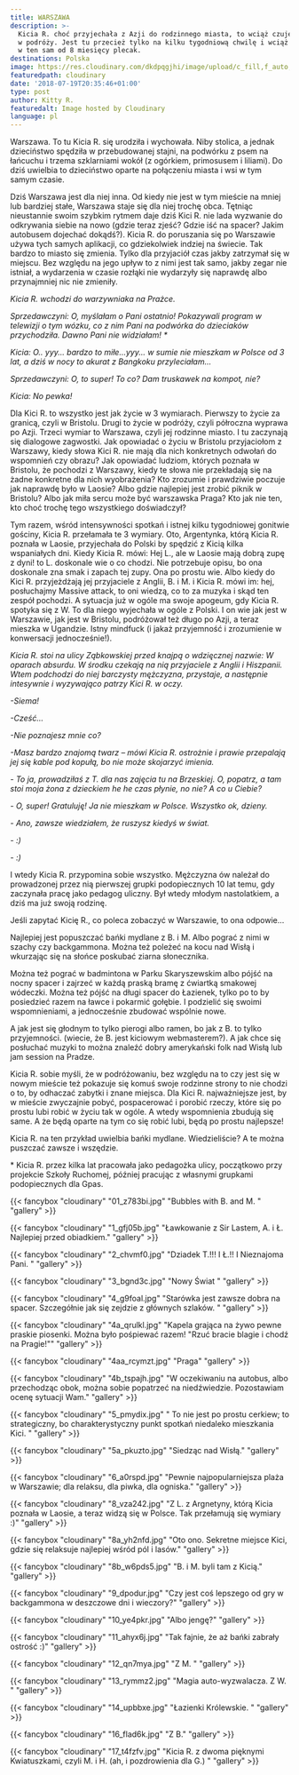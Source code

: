 ```yaml
---
title: WARSZAWA
description: >-
  Kicia R. choć przyjechała z Azji do rodzinnego miasta, to wciąż czuje, że jest
  w podróży. Jest tu przecież tylko na kilku tygodniową chwilę i wciąż spakowana
  w ten sam od 8 miesięcy plecak. 
destinations: Polska
image: https://res.cloudinary.com/dkdpqgjhi/image/upload/c_fill,f_auto,q_auto,w_300/00title_xnhznt.jpg
featuredpath: cloudinary
date: '2018-07-19T20:35:46+01:00'
type: post
author: Kitty R.
featuredalt: Image hosted by Cloudinary
language: pl
---
```

Warszawa. To tu Kicia R. się urodziła i wychowała. Niby stolica, a jednak dzieciństwo spędziła w przebudowanej stajni, na podwórku z psem na łańcuchu i trzema szklarniami wokół (z ogórkiem, primosusem i liliami). Do dziś uwielbia to dzieciństwo oparte na połączeniu miasta i wsi w tym samym czasie.

Dziś Warszawa jest dla niej inna. Od kiedy nie jest w tym mieście na mniej lub bardziej stałe, Warszawa staje się dla niej trochę obca. Tętniąc nieustannie swoim szybkim rytmem daje dziś Kici R. nie lada wyzwanie do odkrywania siebie na nowo (gdzie teraz zjeść? Gdzie iść na spacer? Jakim autobusem dojechać dokądś?). Kicia R. do poruszania się po Warszawie używa tych samych aplikacji, co gdziekolwiek indziej na świecie. Tak bardzo to miasto się zmienia. Tylko dla przyjaciół czas jakby zatrzymał się w miejscu. Bez względu na jego upływ to z nimi jest tak samo, jakby zegar nie istniał, a wydarzenia w czasie rozłąki nie wydarzyły się naprawdę albo przynajmniej nic nie zmieniły. 

_Kicia R. wchodzi do warzywniaka na Prażce._

_Sprzedawczyni: O, myślałam o Pani ostatnio! Pokazywali program w telewizji o tym wózku, co z nim Pani na podwórka do dzieciaków przychodziła. Dawno Pani nie widziałam! *_

_Kicia: O.. yyy... bardzo to miłe...yyy... w sumie nie mieszkam w Polsce od 3 lat, a dziś w nocy to akurat z Bangkoku przyleciałam..._

_Sprzedawczyni: O, to super! To co? Dam truskawek na kompot, nie?_

_Kicia: No pewka!_

Dla Kici R. to wszystko jest jak życie w 3 wymiarach. Pierwszy to życie za granicą, czyli w Bristolu. Drugi to życie w podróży, czyli półroczna wyprawa po Azji. Trzeci wymiar to Warszawa, czyli jej rodzinne miasto. I tu zaczynają się dialogowe zagwostki. Jak opowiadać o życiu w Bristolu przyjaciołom z Warszawy, kiedy słowa Kici R. nie mają dla nich konkretnych odwołań do wspomnień czy obrazu? Jak opowiadać ludziom, których poznała w Bristolu, że pochodzi z Warszawy, kiedy te słowa nie przekładają się na żadne konkretne dla nich wyobrażenia? Kto zrozumie i prawdziwie poczuje jak naprawdę było w Laosie? Albo gdzie najlepiej jest zrobić piknik w Bristolu? Albo jak miła sercu może być warszawska Praga? Kto jak nie ten, kto choć trochę tego wszystkiego doświadczył?

Tym razem, wśród intensywności spotkań i istnej kilku tygodniowej gonitwie gościny, Kicia R. przełamała te 3 wymiary. Oto, Argentynka, którą Kicia R. poznała w Laosie, przyjechała do Polski by spędzić z Kicią kilka wspaniałych dni. Kiedy Kicia R. mówi: Hej L., ale w Laosie mają dobrą zupę z dyni! to L. doskonale wie o co chodzi. Nie potrzebuje opisu, bo ona doskonale zna smak i zapach tej zupy. Ona po prostu wie. Albo kiedy do Kici R. przyjeżdżają jej przyjaciele z Anglii, B. i M. i Kicia R. mówi im: hej, posłuchajmy Massive attack, to oni wiedzą, co to za muzyka i skąd ten zespół pochodzi. A sytuacja już w ogóle ma swoje apogeum, gdy Kicia R. spotyka się z W. To dla niego wyjechała w ogóle z Polski. I on wie jak jest w Warszawie, jak jest w Bristolu, podróżował też długo po Azji, a teraz mieszka w Ugandzie. Istny mindfuck (i jakaż przyjemność i zrozumienie w konwersacji jednocześnie!).

_Kicia R. stoi na ulicy Ząbkowskiej przed knajpą o wdzięcznej nazwie: W oparach absurdu. W środku czekają na nią przyjaciele z Anglii i Hiszpanii. Wtem podchodzi do niej barczysty mężczyzna, przystaje, a następnie intesywnie i wyzywająco patrzy Kici R. w oczy._

_\-Siema!_

_\-Cześć…_

_\-Nie poznajesz mnie co?_

_\-Masz bardzo znajomą twarz – mówi Kicia R. ostrożnie i prawie przepalają jej się kable pod kopułą, bo nie może skojarzyć imienia._

_\- To ja, prowadziłaś z T. dla nas zajęcia tu na Brzeskiej. O, popatrz, a tam stoi moja żona z dzieckiem he he czas płynie, no nie? A co u Ciebie?_

_\- O, super! Gratuluję! Ja nie mieszkam w Polsce. Wszystko ok, dzieny._

_\- Ano, zawsze wiedziałem, że ruszysz kiedyś w świat._

_\- :)_

_\- :)_

I wtedy Kicia R. przypomina sobie wszystko. Mężczyzna ów należał do prowadzonej przez nią pierwszej grupki podopiecznych 10 lat temu, gdy zaczynała pracę jako pedagog uliczny. Był wtedy młodym nastolatkiem, a dziś ma już swoją rodzinę.  

Jeśli zapytać Kicię R., co poleca zobaczyć w Warszawie, to ona odpowie... 

Najlepiej jest popuszczać bańki mydlane z B. i M. Albo pograć z nimi w szachy czy backgammona. Można też poleżeć na kocu nad Wisłą i wkurzając się na słońce poskubać ziarna słonecznika. 

Można też pograć w badmintona w Parku Skaryszewskim albo pójść na nocny spacer i zajrzeć w każdą praską bramę z ćwiartką smakowej wódeczki. Można też pójść na długi spacer do Łazienek, tylko po to by posiedzieć razem na ławce i pokarmić gołębie. I podzielić się swoimi wspomnieniami, a jednocześnie zbudować wspólnie nowe. 

A jak jest się głodnym to tylko pierogi albo ramen, bo jak z B. to tylko przyjemności. (wiecie, że B. jest kiciowym webmasterem?). A jak chce się posłuchać muzyki to można znaleźć dobry amerykański folk nad Wisłą lub jam session na Pradze. 

Kicia R. sobie myśli, że w podróżowaniu, bez względu na to czy jest się w nowym mieście też pokazuje się komuś swoje rodzinne strony to nie chodzi o to, by odhaczać zabytki i znane miejsca. Dla Kici R. najważniejsze jest, by w mieście zwyczajnie pobyć, pospacerować i porobić rzeczy, które się po prostu lubi robić w życiu tak w ogóle. A wtedy wspomnienia zbudują się same. A że będą oparte na tym co się robić lubi, będą po prostu najlepsze!

Kicia R. na ten przykład uwielbia bańki mydlane. Wiedzieliście? A te można puszczać zawsze i wszędzie. 

\* Kicia R. przez kilka lat pracowała jako pedagożka ulicy, początkowo przy projekcie Szkoły Ruchomej, później pracując z własnymi grupkami podopiecznych dla Gpas.

{{< fancybox "cloudinary" "01_z783bi.jpg" "Bubbles with B. and M. " "gallery" >}}

{{< fancybox "cloudinary" "1_gfj05b.jpg" "Ławkowanie z Sir Lastem, A. i Ł. Najlepiej przed obiadkiem." "gallery" >}}

{{< fancybox "cloudinary" "2_chvmf0.jpg" "Dziadek T.!!! I Ł.!! I Nieznajoma Pani.  " "gallery" >}}

{{< fancybox "cloudinary" "3_bgnd3c.jpg" "Nowy Świat " "gallery" >}}

{{< fancybox "cloudinary" "4_g9foal.jpg" "Starówka jest zawsze dobra na spacer. Szczegółnie jak się zejdzie z głównych szlaków. " "gallery" >}}

{{< fancybox "cloudinary" "4a_qrulkl.jpg" "Kapela grająca na żywo pewne praskie piosenki. Można było pośpiewać razem! \"Rzuć bracie blagie i chodź na Pragie!\"" "gallery" >}}

{{< fancybox "cloudinary" "4aa_rcymzt.jpg" "Praga" "gallery" >}}

{{< fancybox "cloudinary" "4b_tspajh.jpg" "W oczekiwaniu na autobus, albo przechodząc obok, można sobie popatrzeć na niedźwiedzie. Pozostawiam ocenę sytuacji Wam." "gallery" >}}

{{< fancybox "cloudinary" "5_pmydix.jpg" "       To nie jest po prostu cerkiew; to strategiczny, bo charakterystyczny punkt spotkań niedaleko mieszkania Kici. " "gallery" >}}

{{< fancybox "cloudinary" "5a_pkuzto.jpg" "Siedząc nad Wisłą." "gallery" >}}

{{< fancybox "cloudinary" "6_a0rspd.jpg" "Pewnie najpopularniejsza plaża w Warszawie; dla relaksu, dla piwka, dla ogniska." "gallery" >}}

{{< fancybox "cloudinary" "8_vza242.jpg" "Z L. z Argnetyny, którą Kicia poznała w Laosie, a teraz widzą się w Polsce. Tak przełamują się wymiary :)" "gallery" >}}

{{< fancybox "cloudinary" "8a_yh2nfd.jpg" "Oto ono. Sekretne miejsce Kici, gdzie się relaksuje najlepiej wśród pól i lasów." "gallery" >}}

{{< fancybox "cloudinary" "8b_w6pds5.jpg" "B. i M. byli tam z Kicią." "gallery" >}}

{{< fancybox "cloudinary" "9_dpodur.jpg" "Czy jest coś lepszego od gry w backgammona w deszczowe dni i wieczory?" "gallery" >}}

{{< fancybox "cloudinary" "10_ye4pkr.jpg" "Albo jengę?" "gallery" >}}

{{< fancybox "cloudinary" "11_ahyx6j.jpg" "Tak fajnie, że aż bańki zabrały ostrość :)" "gallery" >}}

{{< fancybox "cloudinary" "12_qn7mya.jpg" "Z M. " "gallery" >}}

{{< fancybox "cloudinary" "13_rymmz2.jpg" "Magia auto-wyzwalacza. Z W. " "gallery" >}}

{{< fancybox "cloudinary" "14_upbbxe.jpg" "Łazienki Królewskie. " "gallery" >}}

{{< fancybox "cloudinary" "16_flad6k.jpg" "Z B." "gallery" >}}

{{< fancybox "cloudinary" "17_t4fzfv.jpg" "Kicia R. z dwoma pięknymi Kwiatuszkami, czyli M. i H. (ah, i pozdrowienia dla G.) " "gallery" >}}
